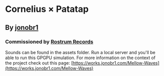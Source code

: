 # Cornelius &times; Patatap

## By [jonobr1](https://jonobr1.com/)

### Commissioned by [Rostrum Records](http://www.rostrumrecords.com/)

Sounds can be found in the assets folder. Run a local server and you'll be able to run this GPGPU simulation. For more information on the context of the project check out this page: [https://works.jonobr1.com/Mellow-Waves](https://works.jonobr1.com/Mellow-Waves)
